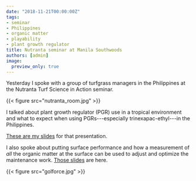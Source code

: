 ```yaml
---
date: "2018-11-21T00:00:00Z"
tags:
- seminar
- Philippines
- organic matter
- playability
- plant growth regulator
title: Nutranta seminar at Manila Southwoods
authors: [admin]
image:
  preview_only: true
---
```


Yesterday I spoke with a group of turfgrass managers in the Philippines at the Nutranta Turf Science in Action seminar.

{{< figure src="nutranta_room.jpg" >}}

I talked about plant growth regulator (PGR) use in a tropical environment and what to expect when using PGRs---especially trinexapac-ethyl---in the Philippines.

[These are my slides](https://speakerdeck.com/micahwoods/what-to-expect-from-plant-growth-regulators) for that presentation.

<script async class="speakerdeck-embed" data-id="da0e0ecba6c544cd92ff44a4a6e137e0" data-ratio="1.77966101694915" src="//speakerdeck.com/assets/embed.js"></script>

I also spoke about putting surface performance and how a measurement of *all* the organic matter at the surface can be used to adjust and optimize the maintenance work. [Those slides](https://speakerdeck.com/micahwoods/peak-performance-from-putting-greens-and-the-role-of-organic-matter) are here.

<script async class="speakerdeck-embed" data-id="468ad80fd9ae47769221c1f1eb202ce7" data-ratio="1.77966101694915" src="//speakerdeck.com/assets/embed.js"></script>

{{< figure src="golforce.jpg" >}}
